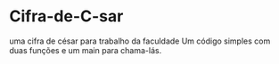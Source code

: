 # Cifra-de-C-sar
uma cifra de césar para trabalho da faculdade
Um código simples com duas funções e um main para chama-lás.
